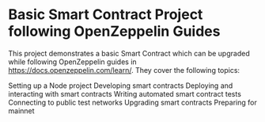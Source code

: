 # Basic Smart Contract Project following OpenZeppelin Guides

This project demonstrates a basic Smart Contract which can be upgraded while following OpenZeppelin guides in https://docs.openzeppelin.com/learn/. They cover the following topics:

Setting up a Node project
Developing smart contracts
Deploying and interacting with smart contracts
Writing automated smart contract tests
Connecting to public test networks
Upgrading smart contracts
Preparing for mainnet
